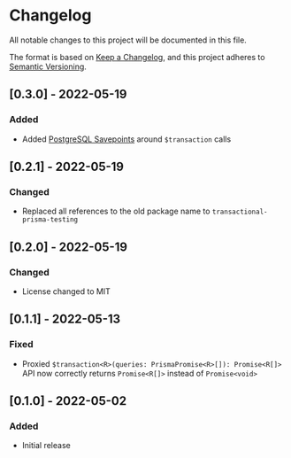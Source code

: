 # Changelog
All notable changes to this project will be documented in this file.

The format is based on [Keep a Changelog](https://keepachangelog.com/en/1.0.0/),
and this project adheres to [Semantic Versioning](https://semver.org/spec/v2.0.0.html).


## [0.3.0] - 2022-05-19
### Added
- Added <a href="https://www.postgresql.org/docs/current/sql-savepoint.html">PostgreSQL Savepoints</a> around `$transaction` calls

## [0.2.1] - 2022-05-19
### Changed
- Replaced all references to the old package name to `transactional-prisma-testing`

## [0.2.0] - 2022-05-19
### Changed
- License changed to MIT

## [0.1.1] - 2022-05-13
### Fixed
- Proxied `$transaction<R>(queries: PrismaPromise<R>[]): Promise<R[]>` API now correctly returns `Promise<R[]>` instead of `Promise<void>`

## [0.1.0] - 2022-05-02
### Added
- Initial release
